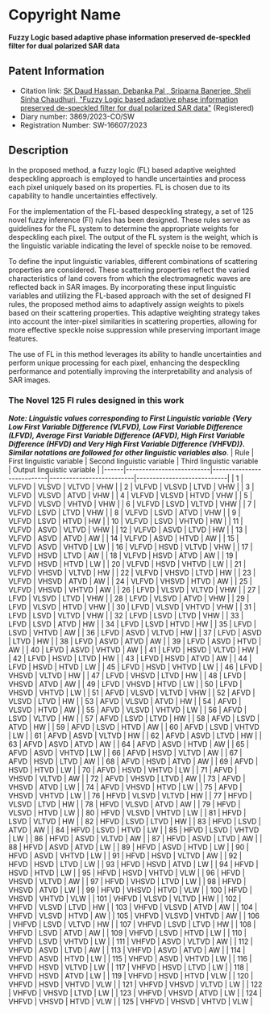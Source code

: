 # Copyright Name
**Fuzzy Logic based adaptive phase information preserved de-speckled filter for dual polarized SAR data**

## Patent Information
- Citation link: [SK Daud Hassan, Debanka Pal , Sriparna Banerjee, Sheli Sinha Chaudhuri, "Fuzzy Logic based adaptive phase information preserved de-speckled filter for dual polarized SAR data"](https://www.researchgate.net/publication/371607909_Fuzzy_Logic_based_adaptive_phase_information_preserved_de-speckled_filter_for_dual_polarized_SAR_data) (Registered)
- Diary number: 3869/2023-CO/SW
- Registration Number: SW-16607/2023

## Description
In the proposed method, a fuzzy logic (FL) based adaptive weighted despeckling approach is employed to handle uncertainties and process each pixel uniquely based on its properties. FL is chosen due to its capability to handle uncertainties effectively.

For the implementation of the FL-based despeckling strategy, a set of 125 novel fuzzy inference (FI) rules has been designed. These rules serve as guidelines for the FL system to determine the appropriate weights for despeckling each pixel. The output of the FL system is the weight, which is the linguistic variable indicating the level of speckle noise to be removed.

To define the input linguistic variables, different combinations of scattering properties are considered. These scattering properties reflect the varied characteristics of land covers from which the electromagnetic waves are reflected back in SAR images.
By incorporating these input linguistic variables and utilizing the FL-based approach with the set of designed FI rules, the proposed method aims to adaptively assign weights to pixels based on their scattering properties. This adaptive weighting strategy takes into account the inter-pixel similarities in scattering properties, allowing for more effective speckle noise suppression while preserving important image features.

The use of FL in this method leverages its ability to handle uncertainties and perform unique processing for each pixel, enhancing the despeckling performance and potentially improving the interpretability and analysis of SAR images.


### The Novel 125 FI rules designed in this work
__*Note: Linguistic values corresponding to First Linguistic variable {Very Low First Variable Difference (VLFVD), Low First Variable Difference (LFVD), Average First Variable Difference (AFVD), High First Variable Difference (HFVD) and Very High First Variable Difference (VHFVD)}. Similar notations are followed for other linguistic variables also*__. 
| Rule | First linguistic variable | Second linguistic variable | Third linguistic variable | Output linguistic variable |
|------|--------------------------|---------------------------|--------------------------|----------------------------|
| 1    | VLFVD                    | VLSVD                     | VLTVD                    | VHW                        |
| 2    | VLFVD                    | VLSVD                     | LTVD                     | VHW                        |
| 3    | VLFVD                    | VLSVD                     | ATVD                     | VHW                        |
| 4    | VLFVD                    | VLSVD                     | HTVD                     | VHW                        |
| 5    | VLFVD                    | VLSVD                     | VHTVD                    | VHW                        |
| 6    | VLFVD                    | LSVD                      | VLTVD                    | VHW                        |
| 7    | VLFVD                    | LSVD                      | LTVD                     | VHW                        |
| 8    | VLFVD                    | LSVD                      | ATVD                     | VHW                        |
| 9    | VLFVD                    | LSVD                      | HTVD                     | HW                         |
| 10   | VLFVD                    | LSVD                      | VHTVD                    | HW                         |
| 11   | VLFVD                    | ASVD                      | VLTVD                    | VHW                        |
| 12   | VLFVD                    | ASVD                      | LTVD                     | HW                         |
| 13   | VLFVD                    | ASVD                      | ATVD                     | AW                         |
| 14   | VLFVD                    | ASVD                      | HTVD                     | AW                         |
| 15   | VLFVD                    | ASVD                      | VHTVD                    | LW                         |
| 16   | VLFVD                    | HSVD                      | VLTVD                    | VHW                        |
| 17   | VLFVD                    | HSVD                      | LTVD                     | AW                         |
| 18   | VLFVD                    | HSVD                      | ATVD                     | AW                         |
| 19   | VLFVD                    | HSVD                      | HTVD                     | LW                         |
| 20   | VLFVD                    | HSVD                      | VHTVD                    | LW                         |
| 21   | VLFVD                    | VHSVD                     | VLTVD                    | HW                         |
| 22   | VLFVD                    | VHSVD                     | LTVD                     | HW                         |
| 23   | VLFVD                    | VHSVD                     | ATVD                     | AW                         |
| 24   | VLFVD                    | VHSVD                     | HTVD                     | AW                         |
| 25   | VLFVD                    | VHSVD                     | VHTVD                    | AW                         |
| 26   | LFVD                     | VLSVD                     | VLTVD                    | VHW                        |
| 27   | LFVD                     | VLSVD                     | LTVD                     | VHW                        |
| 28   | LFVD                     | VLSVD                     | ATVD                     | VHW                        |
| 29   | LFVD                     | VLSVD                     | HTVD                     | VHW                        |
| 30   | LFVD                     | VLSVD                     | VHTVD                    | VHW                        |
| 31   | LFVD                     | LSVD                      | VLTVD                    | VHW                        |
| 32   | LFVD                     | LSVD                      | LTVD                     | VHW                        |
| 33   | LFVD                     | LSVD                      | ATVD                     | HW                         |
| 34   | LFVD                     | LSVD                      | HTVD                     | HW                         |
| 35   | LFVD                     | LSVD                      | VHTVD                    | AW                         |
| 36   | LFVD                     | ASVD                      | VLTVD                    | HW                         |
| 37   | LFVD                     | ASVD                      | LTVD                     | HW                         |
| 38   | LFVD                     | ASVD                      | ATVD                     | AW                         |
| 39   | LFVD                     | ASVD                      | HTVD                     | AW                         |
| 40   | LFVD                     | ASVD                      | VHTVD                    | AW                         |
| 41   | LFVD                     | HSVD                      | VLTVD                    | HW                         |
| 42   | LFVD                     | HSVD                      | LTVD                     | HW                         |
| 43   | LFVD                     | HSVD                      | ATVD                     | AW                         |
| 44   | LFVD                     | HSVD                      | HTVD                     | LW                         |
| 45   | LFVD                     | HSVD                      | VHTVD                    | LW                         |
| 46   | LFVD                     | VHSVD                     | VLTVD                    | HW                         |
| 47   | LFVD                     | VHSVD                     | LTVD                     | HW                         |
| 48   | LFVD                     | VHSVD                     | ATVD                     | AW                         |
| 49   | LFVD                     | VHSVD                     | HTVD                     | LW                         |
| 50   | LFVD                     | VHSVD                     | VHTVD                    | LW                         |
| 51   | AFVD                     | VLSVD                     | VLTVD                    | VHW                        |
| 52   | AFVD                     | VLSVD                     | LTVD                     | HW                         |
| 53   | AFVD                     | VLSVD                     | ATVD                     | HW                         |
| 54   | AFVD                     | VLSVD                     | HTVD                     | AW                         |
| 55   | AFVD                     | VLSVD                     | VHTVD                    | LW                         |
| 56   | AFVD                     | LSVD                      | VLTVD                    | HW                         |
| 57   | AFVD                     | LSVD                      | LTVD                     | HW                         |
| 58   | AFVD                     | LSVD                      | ATVD                     | HW                         |
| 59   | AFVD                     | LSVD                      | HTVD                     | AW                         |
| 60   | AFVD                     | LSVD                      | VHTVD                    | LW                         |
| 61   | AFVD                     | ASVD                      | VLTVD                    | HW                         |
| 62   | AFVD                     | ASVD                      | LTVD                     | HW                         |
| 63   | AFVD                     | ASVD                      | ATVD                     | AW                         |
| 64   | AFVD                     | ASVD                      | HTVD                     | AW                         |
| 65   | AFVD                     | ASVD                      | VHTVD                    | LW                         |
| 66   | AFVD                     | HSVD                      | VLTVD                    | AW                         |
| 67   | AFVD                     | HSVD                      | LTVD                     | AW                         |
| 68   | AFVD                     | HSVD                      | ATVD                     | AW                         |
| 69   | AFVD                     | HSVD                      | HTVD                     | LW                         |
| 70   | AFVD                     | HSVD                      | VHTVD                    | LW                         |
| 71   | AFVD                     | VHSVD                     | VLTVD                    | AW                         |
| 72   | AFVD                     | VHSVD                     | LTVD                     | AW                         |
| 73   | AFVD                     | VHSVD                     | ATVD                     | LW                         |
| 74   | AFVD                     | VHSVD                     | HTVD                     | LW                         |
| 75   | AFVD                     | VHSVD                     | VHTVD                    | LW                         |
| 76   | HFVD                     | VLSVD                     | VLTVD                    | HW                         |
| 77   | HFVD                     | VLSVD                     | LTVD                     | HW                         |
| 78   | HFVD                     | VLSVD                     | ATVD                     | AW                         |
| 79   | HFVD                     | VLSVD                     | HTVD                     | LW                         |
| 80   | HFVD                     | VLSVD                     | VHTVD                    | LW                         |
| 81   | HFVD                     | LSVD                      | VLTVD                    | HW                         |
| 82   | HFVD                     | LSVD                      | LTVD                     | HW                         |
| 83   | HFVD                     | LSVD                      | ATVD                     | AW                         |
| 84   | HFVD                     | LSVD                      | HTVD                     | LW                         |
| 85   | HFVD                     | LSVD                      | VHTVD                    | LW                         |
| 86   | HFVD                     | ASVD                      | VLTVD                    | AW                         |
| 87   | HFVD                     | ASVD                      | LTVD                     | AW                         |
| 88   | HFVD                     | ASVD                      | ATVD                     | LW                         |
| 89   | HFVD                     | ASVD                      | HTVD                     | LW                         |
| 90   | HFVD                     | ASVD                      | VHTVD                    | LW                         |
| 91   | HFVD                     | HSVD                      | VLTVD                    | AW                         |
| 92   | HFVD                     | HSVD                      | LTVD                     | LW                         |
| 93   | HFVD                     | HSVD                      | ATVD                     | LW                         |
| 94   | HFVD                     | HSVD                      | HTVD                     | LW                         |
| 95   | HFVD                     | HSVD                      | VHTVD                    | VLW                        |
| 96   | HFVD                     | VHSVD                     | VLTVD                    | AW                         |
| 97   | HFVD                     | VHSVD                     | LTVD                     | LW                         |
| 98   | HFVD                     | VHSVD                     | ATVD                     | LW                         |
| 99   | HFVD                     | VHSVD                     | HTVD                     | VLW                        |
| 100  | HFVD                     | VHSVD                     | VHTVD                    | VLW                        |
| 101  | VHFVD                    | VLSVD                     | VLTVD                    | HW                         |
| 102  | VHFVD                    | VLSVD                     | LTVD                     | HW                         |
| 103  | VHFVD                    | VLSVD                     | ATVD                     | AW                         |
| 104  | VHFVD                    | VLSVD                     | HTVD                     | AW                         |
| 105  | VHFVD                    | VLSVD                     | VHTVD                    | AW                         |
| 106  | VHFVD                    | LSVD                      | VLTVD                    | HW                         |
| 107  | VHFVD                    | LSVD                      | LTVD                     | HW                         |
| 108  | VHFVD                    | LSVD                      | ATVD                     | AW                         |
| 109  | VHFVD                    | LSVD                      | HTVD                     | LW                         |
| 110  | VHFVD                    | LSVD                      | VHTVD                    | LW                         |
| 111  | VHFVD                    | ASVD                      | VLTVD                    | AW                         |
| 112  | VHFVD                    | ASVD                      | LTVD                     | AW                         |
| 113  | VHFVD                    | ASVD                      | ATVD                     | AW                         |
| 114  | VHFVD                    | ASVD                      | HTVD                     | LW                         |
| 115  | VHFVD                    | ASVD                      | VHTVD                    | LW                         |
| 116  | VHFVD                    | HSVD                      | VLTVD                    | LW                         |
| 117  | VHFVD                    | HSVD                      | LTVD                     | LW                         |
| 118  | VHFVD                    | HSVD                      | ATVD                     | LW                         |
| 119  | VHFVD                    | HSVD                      | HTVD                     | VLW                        |
| 120  | VHFVD                    | HSVD                      | VHTVD                    | VLW                        |
| 121  | VHFVD                    | VHSVD                     | VLTVD                    | LW                         |
| 122  | VHFVD                    | VHSVD                     | LTVD                     | LW                         |
| 123  | VHFVD                    | VHSVD                     | ATVD                     | LW                         |
| 124  | VHFVD                    | VHSVD                     | HTVD                     | VLW                        |
| 125  | VHFVD                    | VHSVD                     | VHTVD                    | VLW                        |
